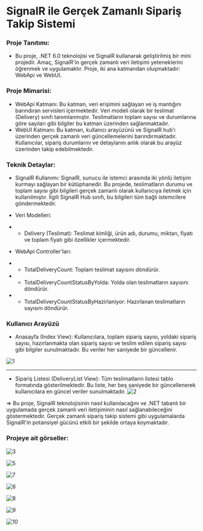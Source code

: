 # SignalR ile Gerçek Zamanlı Sipariş Takip Sistemi
### Proje Tanıtımı: 
- Bu proje, .NET 6.0 teknolojisi ve SignalR kullanarak geliştirilmiş bir mini projedir. Amaç, SignalR'in gerçek zamanlı veri iletişimi yeteneklerini öğrenmek ve uygulamaktır. Proje, iki ana katmandan oluşmaktadır: WebApi ve WebUI.
### Proje Mimarisi:
- WebApi Katmanı: Bu katman, veri erişimini sağlayan ve iş mantığını barındıran servisleri içermektedir. Veri modeli olarak bir teslimat (Delivery) sınıfı tanımlanmıştır. Teslimatların toplam sayısı ve durumlarına göre sayıları gibi bilgiler bu katman üzerinden sağlanmaktadır.
- WebUI Katmanı: Bu katman, kullanıcı arayüzünü ve SignalR hub'ı üzerinden gerçek zamanlı veri güncellemelerini barındırmaktadır. Kullanıcılar, sipariş durumlarını ve detaylarını anlık olarak bu arayüz üzerinden takip edebilmektedir.

### Teknik Detaylar:
- SignalR Kullanımı: SignalR, sunucu ile istemci arasında iki yönlü iletişim kurmayı sağlayan bir kütüphanedir. Bu projede, teslimatların durumu ve toplam sayısı gibi bilgileri gerçek zamanlı olarak kullanıcıya iletmek için kullanılmıştır. İlgili SignalR Hub sınıfı, bu bilgileri tüm bağlı istemcilere göndermektedir.

- Veri Modelleri:
- - Delivery (Teslimat): Teslimat kimliği, ürün adı, durumu, miktarı, fiyatı ve toplam fiyatı gibi özellikler içermektedir.
 
- WebApi Controller'ları:
- - TotalDeliveryCount: Toplam teslimat sayısını döndürür.
- - TotalDeliveryCountStatusByYolda: Yolda olan teslimatların sayısını döndürür.
- - TotalDeliveryCountStatusByHazirlaniyor: Hazırlanan teslimatların sayısını döndürür.
 
### Kullanıcı Arayüzü

- Anasayfa (Index View): Kullanıcılara, toplam sipariş sayısı, yoldaki sipariş sayısı, hazırlanmakta olan sipariş sayısı ve teslim edilen sipariş sayısı gibi bilgiler sunulmaktadır. Bu veriler her saniyede bir güncellenir.

![1](https://github.com/user-attachments/assets/6aa09ebd-9f17-4aaf-9fa5-0c0e717c61d0)

------------------------------------------------------------------------------------------------
- Sipariş Listesi (DeliveryList View): Tüm teslimatların listesi tablo formatında gösterilmektedir. Bu liste, her beş saniyede bir güncellenerek kullanıcılara en güncel veriler sunulmaktadır.
![2](https://github.com/user-attachments/assets/c2c2f0ff-35ef-4437-9fa9-5fb6244fed9b)


=> Bu proje, SignalR teknolojisinin nasıl kullanılacağını ve .NET tabanlı bir uygulamada gerçek zamanlı veri iletişiminin nasıl sağlanabileceğini göstermektedir. Gerçek zamanlı sipariş takip sistemi gibi uygulamalarda SignalR'in potansiyel gücünü etkili bir şekilde ortaya koymaktadır.



### Projeye ait görseller:


![3](https://github.com/user-attachments/assets/0f5eee46-8d7d-4021-bd55-f1c2f7536a3c)

![5](https://github.com/user-attachments/assets/8de1bc9e-90d7-4c98-bc32-b3bb47176017)

![7](https://github.com/user-attachments/assets/3de087da-d073-417c-ae8f-0b2f912179d4)

![6](https://github.com/user-attachments/assets/6ab12bbe-19f5-46dd-82d2-5ad482eab917)

![8](https://github.com/user-attachments/assets/3f585098-533b-4763-9ea2-9443ba500cfe)

![9](https://github.com/user-attachments/assets/18cce141-6779-4201-a8df-478d505b6f93)

![10](https://github.com/user-attachments/assets/e722819a-8f80-4d76-9663-becc2b6c4209)






